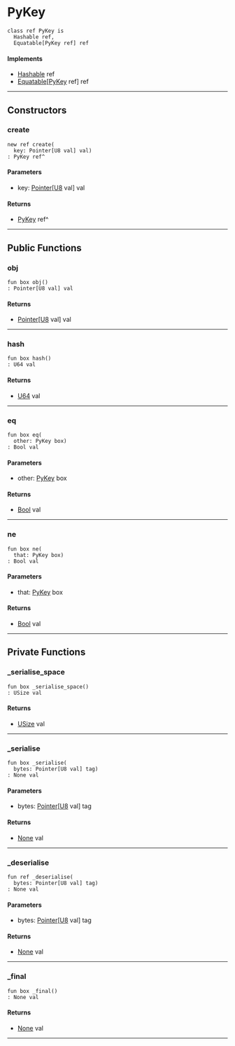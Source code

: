 # PyKey

```pony
class ref PyKey is
  Hashable ref,
  Equatable[PyKey ref] ref
```

#### Implements

* [Hashable](collections-Hashable) ref
* [Equatable](builtin-Equatable)\[[PyKey](.-PyKey) ref\] ref

---

## Constructors

### create

```pony
new ref create(
  key: Pointer[U8 val] val)
: PyKey ref^
```
#### Parameters

*   key: [Pointer](builtin-Pointer)\[[U8](builtin-U8) val\] val

#### Returns

* [PyKey](.-PyKey) ref^

---

## Public Functions

### obj

```pony
fun box obj()
: Pointer[U8 val] val
```

#### Returns

* [Pointer](builtin-Pointer)\[[U8](builtin-U8) val\] val

---

### hash

```pony
fun box hash()
: U64 val
```

#### Returns

* [U64](builtin-U64) val

---

### eq

```pony
fun box eq(
  other: PyKey box)
: Bool val
```
#### Parameters

*   other: [PyKey](.-PyKey) box

#### Returns

* [Bool](builtin-Bool) val

---

### ne

```pony
fun box ne(
  that: PyKey box)
: Bool val
```
#### Parameters

*   that: [PyKey](.-PyKey) box

#### Returns

* [Bool](builtin-Bool) val

---

## Private Functions

### _serialise_space

```pony
fun box _serialise_space()
: USize val
```

#### Returns

* [USize](builtin-USize) val

---

### _serialise

```pony
fun box _serialise(
  bytes: Pointer[U8 val] tag)
: None val
```
#### Parameters

*   bytes: [Pointer](builtin-Pointer)\[[U8](builtin-U8) val\] tag

#### Returns

* [None](builtin-None) val

---

### _deserialise

```pony
fun ref _deserialise(
  bytes: Pointer[U8 val] tag)
: None val
```
#### Parameters

*   bytes: [Pointer](builtin-Pointer)\[[U8](builtin-U8) val\] tag

#### Returns

* [None](builtin-None) val

---

### _final

```pony
fun box _final()
: None val
```

#### Returns

* [None](builtin-None) val

---

